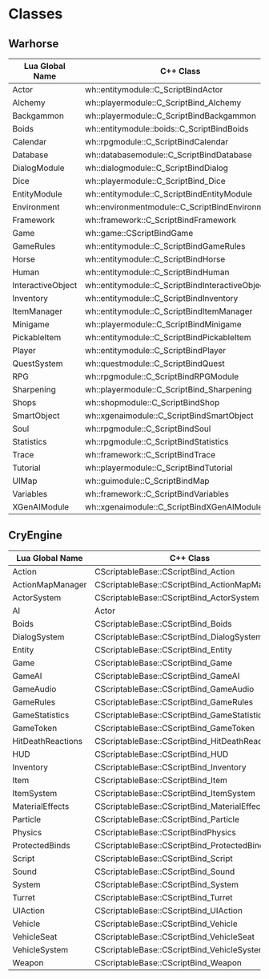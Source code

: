 <!-- TITLE: classes -->
<!-- SUBTITLE: Lua classes for Kingdom Come: Deliverance -->

# Classes
## Warhorse

Lua Global Name | C++ Class 
--- | ---
Actor | wh::entitymodule::C_ScriptBindActor
Alchemy | wh::playermodule::C_ScriptBind_Alchemy
Backgammon | wh::playermodule::C_ScriptBindBackgammon
Boids | wh::entitymodule::boids::C_ScriptBindBoids
Calendar | wh::rpgmodule::C_ScriptBindCalendar
Database | wh::databasemodule::C_ScriptBindDatabase
DialogModule | wh::dialogmodule::C_ScriptBindDialog
Dice | wh::playermodule::C_ScriptBind_Dice
EntityModule | wh::entitymodule::C_ScriptBindEntityModule
Environment | wh::environmentmodule::C_ScriptBindEnvironment
Framework | wh::framework::C_ScriptBindFramework
Game | wh::game::CScriptBindGame
GameRules | wh::entitymodule::C_ScriptBindGameRules
Horse | wh::entitymodule::C_ScriptBindHorse
Human | wh::entitymodule::C_ScriptBindHuman
InteractiveObject | wh::entitymodule::C_ScriptBindInteractiveObject
Inventory | wh::entitymodule::C_ScriptBindInventory
ItemManager | wh::entitymodule::C_ScriptBindItemManager
Minigame | wh::playermodule::C_ScriptBindMinigame
PickableItem | wh::entitymodule::C_ScriptBindPickableItem
Player | wh::entitymodule::C_ScriptBindPlayer
QuestSystem | wh::questmodule::C_ScriptBindQuest
RPG | wh::rpgmodule::C_ScriptBindRPGModule
Sharpening | wh::playermodule::C_ScriptBind_Sharpening
Shops | wh::shopmodule::C_ScriptBindShop
SmartObject | wh::xgenaimodule::C_ScriptBindSmartObject
Soul | wh::rpgmodule::C_ScriptBindSoul
Statistics | wh::rpgmodule::C_ScriptBindStatistics
Trace | wh::framework::C_ScriptBindTrace
Tutorial | wh::playermodule::C_ScriptBindTutorial
UIMap | wh::guimodule::C_ScriptBindMap
Variables | wh::framework::C_ScriptBindVariables
XGenAIModule | wh::xgenaimodule::C_ScriptBindXGenAIModule

## CryEngine

Lua Global Name | C++ Class
--- | ---
Action | CScriptableBase::CScriptBind_Action
ActionMapManager | CScriptableBase::CScriptBind_ActionMapManager
ActorSystem | CScriptableBase::CScriptBind_ActorSystem
AI | Actor | CScriptableBase::CScriptBind_AI
Boids | CScriptableBase::CScriptBind_Boids
DialogSystem | CScriptableBase::CScriptBind_DialogSystem
Entity | CScriptableBase::CScriptBind_Entity
Game | CScriptableBase::CScriptBind_Game
GameAI | CScriptableBase::CScriptBind_GameAI
GameAudio | CScriptableBase::CScriptBind_GameAudio
GameRules | CScriptableBase::CScriptBind_GameRules
GameStatistics | CScriptableBase::CScriptBind_GameStatistics
GameToken | CScriptableBase::CScriptBind_GameToken
HitDeathReactions | CScriptableBase::CScriptBind_HitDeathReactions
HUD | CScriptableBase::CScriptBind_HUD
Inventory | CScriptableBase::CScriptBind_Inventory
Item | CScriptableBase::CScriptBind_Item
ItemSystem | CScriptableBase::CScriptBind_ItemSystem
MaterialEffects | CScriptableBase::CScriptBind_MaterialEffects
Particle | CScriptableBase::CScriptBind_Particle
Physics | CScriptableBase::CScriptBindPhysics
ProtectedBinds | CScriptableBase::CScriptBind_ProtectedBinds
Script | CScriptableBase::CScriptBind_Script
Sound | CScriptableBase::CScriptBind_Sound
System | CScriptableBase::CScriptBind_System
Turret | CScriptableBase::CScriptBind_Turret
UIAction | CScriptableBase::CScriptBind_UIAction
Vehicle | CScriptableBase::CScriptBind_Vehicle
VehicleSeat | CScriptableBase::CScriptBind_VehicleSeat
VehicleSystem | CScriptableBase::CScriptBind_VehicleSystem
Weapon | CScriptableBase::CScriptBind_Weapon